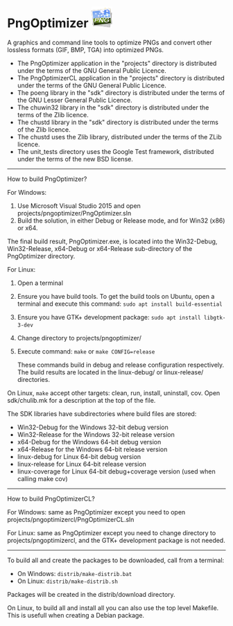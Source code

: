 # PngOptimizer ![PngOptimizer logo](projects/pngoptimizer/gtk/logo48.png)

A graphics and command line tools to optimize PNGs and convert other lossless formats (GIF, BMP, TGA) into optimized PNGs.

 * The PngOptimizer application in the "projects" directory
  is distributed under the terms of the GNU General Public Licence.
 * The PngOptimizerCL application in the "projects" directory
  is distributed under the terms of the GNU General Public Licence.
 * The poeng library in the "sdk" directory
  is distributed under the terms of the GNU Lesser General Public Licence.
 * The chuwin32 library in the "sdk" directory
  is distributed under the terms of the Zlib licence.
 * The chustd library in the "sdk" directory
  is distributed under the terms of the Zlib licence.
 * The chustd uses the Zlib library, distributed under the terms of the
  ZLib licence.
 * The unit_tests directory uses the Google Test framework, distributed under
  the terms of the new BSD license.

--------------------------------------------------------------------------
How to build PngOptimizer?

For Windows:

 1. Use Microsoft Visual Studio 2015 and open projects/pngoptimizer/PngOptimizer.sln
 2. Build the solution, in either Debug or Release mode, and for Win32 (x86) or x64.

The final build result, PngOptimizer.exe, is located into the Win32-Debug, Win32-Release,
x64-Debug or x64-Release sub-directory of the PngOptimizer directory.

For Linux:

 1. Open a terminal
 2. Ensure you have build tools. To get the build tools on Ubuntu,
    open a terminal and execute this command: `sudo apt install build-essential`
 3. Ensure you have GTK+ development package: `sudo apt install libgtk-3-dev`
 4. Change directory to projects/pngoptimizer/
 5. Execute command: `make` or `make CONFIG=release`

    These commands build in debug and release configuration respectively.
    The build results are located in the linux-debug/ or linux-release/ directories.

On Linux, `make` accept other targets: clean, run, install, uninstall, cov. Open sdk/chulib.mk for a description at the top of the file.

The SDK libraries have subdirectories where build files are stored:

 * Win32-Debug for the Windows 32-bit debug version
 * Win32-Release for the Windows 32-bit release version
 * x64-Debug for the Windows 64-bit debug version
 * x64-Release for the Windows 64-bit release version
 * linux-debug for Linux 64-bit debug version
 * linux-release for Linux 64-bit release version
 * linux-coverage for Linux 64-bit debug+coverage version (used when calling make cov)


--------------------------------------------------------------------------
How to build PngOptimizerCL?

For Windows: same as PngOptimizer except you need to open projects/pngoptimizercl/PngOptimizerCL.sln

For Linux: same as PngOptimizer except you need to change directory to projects/pngoptimizercl, and the GTK+ development package is not needed.

--------------------------------------------------------------------------
To build all and create the packages to be downloaded, call from a terminal:

 * On Windows: `distrib/make-distrib.bat`
 * On Linux: `distrib/make-distrib.sh`

Packages will be created in the distrib/download directory.

On Linux, to build all and install all you can also use the top level Makefile. This is usefull when creating a Debian package.


